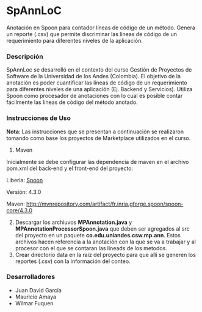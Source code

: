# SpAnnLoC
Anotación en Spoon para contador líneas de código de un método. Genera un reporte (.csv) que permite discriminar las líneas de código de un requerimiento para diferentes niveles de la aplicación.

### Descripción
SpAnnLoc se desarrolló en el contexto del curso Gestión de Proyectos de Software de la Universidad de los Andes (Colombia). El objetivo de la anotación es poder cuantificar las líneas de código de un requerimiento para diferentes niveles de una aplicación (Ej. Backend y Servicios). Utiliza Spoon como procesador de anotaciones con lo cual es posible contar fácilmente las líneas de código del método anotado.

### Instrucciones de Uso
**Nota**: Las instrucciones que se presentan a continuación se realizaron tomando como base los proyectos de Marketplace utilizados en el curso.

1. Maven

  Inicialmente se debe configurar las dependencia de maven en el archivo pom.xml del back-end y el front-end del proyecto:

  Liberia: <a href="http://spoon.gforge.inria.fr/">Spoon</a>

  Versión: 4.3.0
  
  Maven: http://mvnrepository.com/artifact/fr.inria.gforge.spoon/spoon-core/4.3.0

2. Descargar los archiuvos <b>MPAnnotation.java</b> y <b>MPAnnotationProcessorSpoon.java</b> que deben ser agregados al src del proyecto en un paquete <b>co.edu.uniandes.csw.mp.ann</b>. Estos archivos hacen referencia a la anotación con la que se va a trabajar y al procesor con el que se contaran las lineads de los metodos.
3. Crear directorio data en la raiz del proyecto para que alli se generen los reportes (.csv) con la información del conteo.

### Desarrolladores
* Juan David García
* Mauricio Amaya
* Wilmar Fuquen

